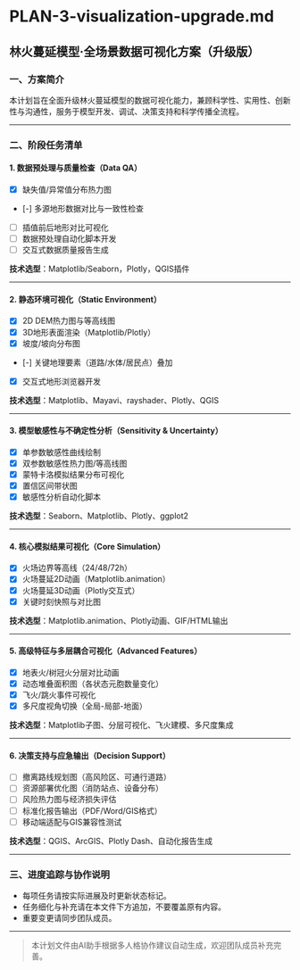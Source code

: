 # PLAN-3-visualization-upgrade.md

## 林火蔓延模型·全场景数据可视化方案（升级版）

### 一、方案简介
本计划旨在全面升级林火蔓延模型的数据可视化能力，兼顾科学性、实用性、创新性与沟通性，服务于模型开发、调试、决策支持和科学传播全流程。

---

### 二、阶段任务清单

#### 1. 数据预处理与质量检查（Data QA）
- [x] 缺失值/异常值分布热力图
- [-] 多源地形数据对比与一致性检查
- [ ] 插值前后地形对比可视化
- [ ] 数据预处理自动化脚本开发
- [ ] 交互式数据质量报告生成

**技术选型**：Matplotlib/Seaborn，Plotly，QGIS插件

---

#### 2. 静态环境可视化（Static Environment）
- [x] 2D DEM热力图与等高线图
- [x] 3D地形表面渲染（Matplotlib/Plotly）
- [x] 坡度/坡向分布图
- [-] 关键地理要素（道路/水体/居民点）叠加
- [x] 交互式地形浏览器开发

**技术选型**：Matplotlib、Mayavi、rayshader、Plotly、QGIS

---

#### 3. 模型敏感性与不确定性分析（Sensitivity & Uncertainty）
- [x] 单参数敏感性曲线绘制
- [x] 双参数敏感性热力图/等高线图
- [x] 蒙特卡洛模拟结果分布可视化
- [x] 置信区间带状图
- [x] 敏感性分析自动化脚本

**技术选型**：Seaborn、Matplotlib、Plotly、ggplot2

---

#### 4. 核心模拟结果可视化（Core Simulation）
- [x] 火场边界等高线（24/48/72h）
- [x] 火场蔓延2D动画（Matplotlib.animation）
- [x] 火场蔓延3D动画（Plotly交互式）
- [x] 关键时刻快照与对比图

**技术选型**：Matplotlib.animation、Plotly动画、GIF/HTML输出

---

#### 5. 高级特征与多层耦合可视化（Advanced Features）
- [x] 地表火/树冠火分层对比动画
- [x] 动态堆叠面积图（各状态元胞数量变化）
- [x] 飞火/跳火事件可视化
- [x] 多尺度视角切换（全局-局部-地面）

**技术选型**：Matplotlib子图、分层可视化、飞火建模、多尺度集成

---

#### 6. 决策支持与应急输出（Decision Support）
- [ ] 撤离路线规划图（高风险区、可通行道路）
- [ ] 资源部署优化图（消防站点、设备分布）
- [ ] 风险热力图与经济损失评估
- [ ] 标准化报告输出（PDF/Word/GIS格式）
- [ ] 移动端适配与GIS兼容性测试

**技术选型**：QGIS、ArcGIS、Plotly Dash、自动化报告生成



---

### 三、进度追踪与协作说明
- 每项任务请按实际进展及时更新状态标记。
- 任务细化与补充请在本文件下方追加，不要覆盖原有内容。
- 重要变更请同步团队成员。

---

> 本计划文件由AI助手根据多人格协作建议自动生成，欢迎团队成员补充完善。 